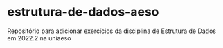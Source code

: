 # estrutura-de-dados-aeso

Repositório para adicionar exercícios da disciplina de Estrutura de Dados em 2022.2 na uniaeso
